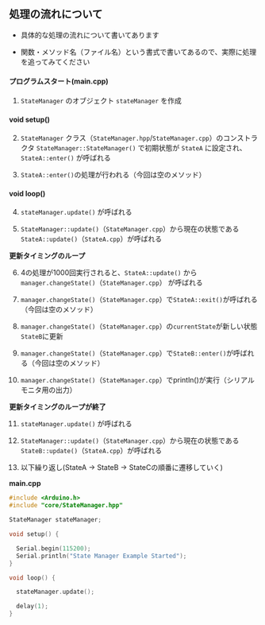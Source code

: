 ## 処理の流れについて

- 具体的な処理の流れについて書いてあります

- 関数・メソッド名（ファイル名）という書式で書いてあるので、実際に処理を追ってみてください

#### プログラムスタート(main.cpp)

1. `StateManager` のオブジェクト `stateManager` を作成

#### void setup()

2. `StateManager` クラス（`StateManager.hpp`/`StateManager.cpp`）のコンストラクタ `StateManager::StateManager()` で初期状態が `StateA` に設定され、`StateA::enter()` が呼ばれる

3.  ```StateA::enter()```の処理が行われる（今回は空のメソッド）

#### void loop()

4.  `stateManager.update()` が呼ばれる

5. `StateManager::update()`（`StateManager.cpp`）から現在の状態である `StateA::update()`（`StateA.cpp`）が呼ばれる

**更新タイミングのループ**

6. 4の処理が1000回実行されると、`StateA::update()` から `manager.changeState()`（`StateManager.cpp`） が呼ばれる

7. `manager.changeState()`（`StateManager.cpp`）で`StateA::exit()`が呼ばれる（今回は空のメソッド）

8. `manager.changeState()`（`StateManager.cpp`）の`currentState`が新しい状態`StateB`に更新

9. `manager.changeState()`（`StateManager.cpp`）で`StateB::enter()`が呼ばれる（今回は空のメソッド）

10. `manager.changeState()`（`StateManager.cpp`）でprintln()が実行（シリアルモニタ用の出力）

**更新タイミングのループが終了**

11. `stateManager.update()` が呼ばれる

12. `StateManager::update()`（`StateManager.cpp`）から現在の状態である `StateB::update()`（`StateA.cpp`）が呼ばれる

13. 以下繰り返し(StateA -> StateB -> StateCの順番に遷移していく)


**main.cpp**
```cpp
#include <Arduino.h>
#include "core/StateManager.hpp"

StateManager stateManager;

void setup() {

  Serial.begin(115200);
  Serial.println("State Manager Example Started");
}

void loop() {

  stateManager.update();

  delay(1);
}
```
